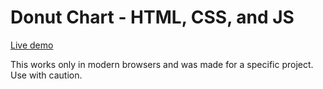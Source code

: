 Donut Chart - HTML, CSS, and JS
===========
[Live demo](http://www.kolszewski.com/lab/donut-chart/)

This works only in modern browsers and was made for a specific project. Use with caution.
